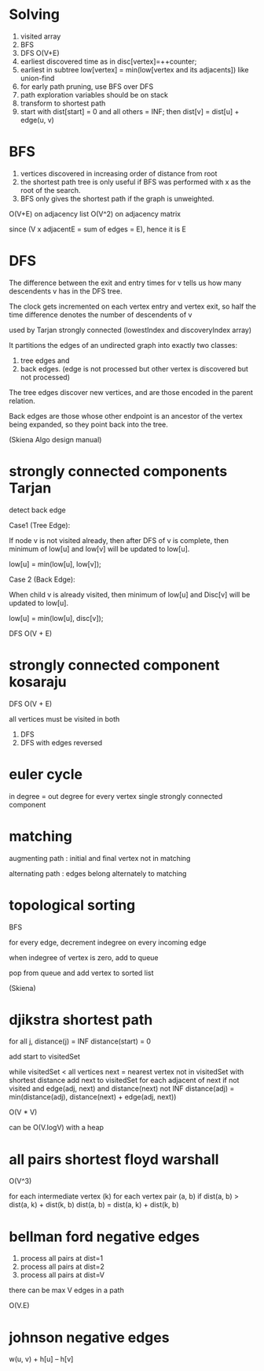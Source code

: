 
# Solving

1. visited array
2. BFS
3. DFS O(V+E)
4. earliest discovered time as in disc[vertex]=++counter; 
5. earliest in subtree low[vertex] = min(low[vertex and its adjacents]) like union-find
6. for early path pruning, use BFS over DFS
7. path exploration variables should be on stack
8. transform to shortest path 
9. start with dist[start] = 0 and all others = INF; then dist[v] = dist[u] + edge(u, v)

# BFS

1. vertices discovered in increasing order of distance from root
1. the shortest path tree is only useful if BFS was performed with x as the root of the search. 
1. BFS only gives the shortest path if the graph is unweighted.

O(V+E) on adjacency list
O(V^2) on adjacency matrix

since (V x adjacentE = sum of edges = E), hence it is E

# DFS

The difference between the exit and entry times for v tells us how many descendents v has in the DFS tree. 

The clock gets incremented on each vertex entry and vertex exit, so half the time difference 
denotes the number of descendents of v

used by Tarjan strongly connected (lowestIndex and discoveryIndex array)

It partitions the edges of an undirected graph into exactly two classes: 
1. tree edges and 
2. back edges.  (edge is not processed but other vertex is discovered but not processed)

The tree edges discover new vertices, and are those encoded in the parent relation. 

Back edges are those whose other endpoint is an ancestor of the vertex being expanded,
so they point back into the tree.


(Skiena Algo design manual)

# strongly connected components Tarjan

detect back edge

Case1 (Tree Edge): 

If node v is not visited already, then after DFS of v is complete, 
then minimum of low[u] and low[v] will be updated to low[u].

low[u] = min(low[u], low[v]);

Case 2 (Back Edge): 

When child v is already visited, 
then minimum of low[u] and Disc[v] will be updated to low[u].

low[u] = min(low[u], disc[v]);

DFS O(V + E)

# strongly connected component kosaraju

DFS O(V + E)

all vertices must be visited in both
1. DFS 
2. DFS with edges reversed 



# euler cycle

in degree = out degree for every vertex
single strongly connected component


# matching

augmenting path : initial and final vertex not in matching

alternating path : edges belong alternately to matching

# topological sorting

BFS

for every edge, decrement indegree on every incoming edge

when indegree of vertex is zero, add to queue

pop from queue and add vertex to sorted list

(Skiena)


# djikstra shortest path

for all j, distance(j) = INF
distance(start) = 0

add start to visitedSet

while visitedSet < all vertices
   next = nearest vertex not in visitedSet with shortest distance 
   add next to visitedSet
   for each adjacent of next
      if not visited and edge(adj, next) and distance(next) not INF
         distance(adj) = min(distance(adj), distance(next) + edge(adj, next))

O(V * V)

can be O(V.logV) with a heap

# all pairs shortest floyd warshall

O(V^3)
 
for each intermediate vertex (k)
   for each vertex pair (a, b)
      if dist(a, b) > dist(a, k) + dist(k, b)
         dist(a, b) = dist(a, k) + dist(k, b)

# bellman ford negative edges

1. process all pairs at dist=1
1. process all pairs at dist=2
1. process all pairs at dist=V

there can be max V edges in a path

O(V.E)

# johnson negative edges

 w(u, v) + h[u] – h[v]

